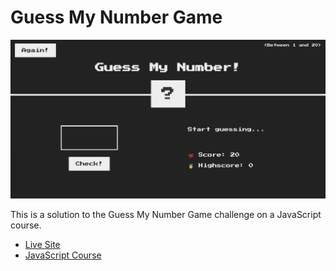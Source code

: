 # Guess My Number Game

![](screenshot.jpg)

This is a solution to the Guess My Number Game challenge on a JavaScript course.

- [Live Site](https://guess-my-number-game-javascript.netlify.app/)
- [JavaScript Course](https://www.udemy.com/course/the-complete-javascript-course/)
